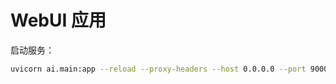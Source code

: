 # WebUI 应用

启动服务：

```bash
uvicorn ai.main:app --reload --proxy-headers --host 0.0.0.0 --port 9000
```
